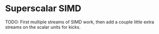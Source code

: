 # Superscalar SIMD

TODO: First multiple streams of SIMD work, then add a couple little extra
      streams on the scalar units for kicks.
